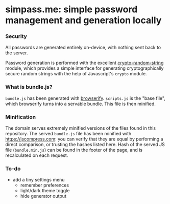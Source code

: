 # simpass.me: simple password management and generation locally


### Security

All passwords are generated entirely on-device, with nothing sent back to the server.

Password generation is performed with the excellent [crypto-random-string](https://github.com/sindresorhus/crypto-random-string) module, which provides a simple interface for generating cryptographically secure random strings with the help of Javascript's `crypto` module.

### What is bundle.js?

`bundle.js` has been generated with [browserify](https://github.com/browserify/browserify). `scripts.js` is the "base file", which browserify turns into a servable bundle. This file is then minified.

### Minification

The domain serves extremely minified versions of the files found in this repository. The served `bundle.js` file has been minified with https://jscompress.com: you can verify that they are equal by performing a direct comparison, or trusting the hashes listed here. Hash of the served JS file (`bundle.min.js`) can be found in the footer of the page, and is recalculated on each request.


### To-do

- add a tiny settings menu
  - remember preferences
  - light/dark theme toggle
  - hide generator output
